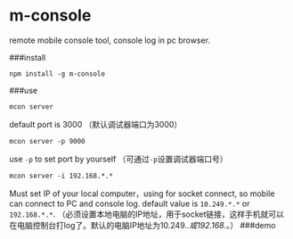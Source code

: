 # m-console
remote mobile console tool, console log in pc browser.

###install
```
npm install -g m-console
```

###use
```
mcon server
```
default port is 3000
（默认调试器端口为3000）
```
mcon server -p 9000
```
use `-p` to set port by yourself
（可通过`-p`设置调试器端口号）
```
mcon server -i 192.168.*.*
```
Must set IP of your local computer，using for socket connect, so mobile can connect to PC and console log. default value is `10.249.*.*` or `192.168.*.*`.
（必须设置本地电脑的IP地址，用于socket链接，这样手机就可以在电脑控制台打log了。默认的电脑IP地址为10.249.*.*或192.168.*。*）
###demo
